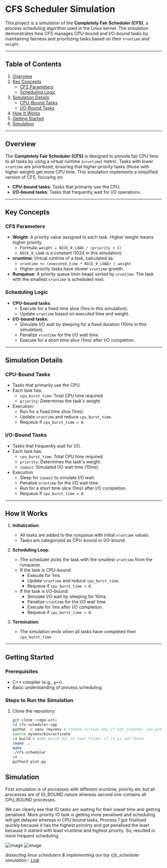 # CFS Scheduler Simulation

This project is a simulation of the **Completely Fair Scheduler (CFS)**, a process scheduling algorithm used in the Linux kernel. The simulation demonstrates how CFS manages CPU-bound and I/O-bound tasks by maintaining fairness and prioritizing tasks based on their `vruntime` and `weight`.

---

## Table of Contents
1. [Overview](#overview)
2. [Key Concepts](#key-concepts)
   - [CFS Parameters](#cfs-parameters)
   - [Scheduling Logic](#scheduling-logic)
3. [Simulation Details](#simulation-details)
   - [CPU-Bound Tasks](#cpu-bound-tasks)
   - [I/O-Bound Tasks](#io-bound-tasks)
4. [How It Works](#how-it-works)
5. [Getting Started](#getting-started)
6. [Simulation](#simulation)

---

## Overview

The **Completely Fair Scheduler (CFS)** is designed to provide fair CPU time to all tasks by using a virtual runtime (`vruntime`) metric. Tasks with lower `vruntime` are prioritized, ensuring that higher-priority tasks (those with higher weight) get more CPU time. This simulation implements a simplified version of CFS, focusing on:

- **CPU-bound tasks**: Tasks that primarily use the CPU.
- **I/O-bound tasks**: Tasks that frequently wait for I/O operations.

---

## Key Concepts

### CFS Parameters
- **Weight**: A priority value assigned to each task. Higher weight means higher priority.
  - Formula: `weight = NICE_0_LOAD / (priority + 1)`
  - `NICE_0_LOAD` is a constant (1024 in this simulation).
- **vruntime**: Virtual runtime of a task, calculated as:
  - `vruntime += (executed_time * NICE_0_LOAD) / weight`
  - Higher-priority tasks have slower `vruntime` growth.
- **Runqueue**: A priority queue (min-heap) sorted by `vruntime`. The task with the smallest `vruntime` is scheduled next.

### Scheduling Logic
- **CPU-bound tasks**:
  - Execute for a fixed time slice (1ms in this simulation).
  - Update `vruntime` based on executed time and weight.
- **I/O-bound tasks**:
  - Simulate I/O wait by sleeping for a fixed duration (10ms in this simulation).
  - Penalize `vruntime` for the I/O wait time.
  - Execute for a short time slice (1ms) after I/O completion.

---

## Simulation Details

### CPU-Bound Tasks
- Tasks that primarily use the CPU.
- Each task has:
  - `cpu_burst_time`: Total CPU time required.
  - `priority`: Determines the task's weight.
- Execution:
  - Run for a fixed time slice (1ms).
  - Update `vruntime` and reduce `cpu_burst_time`.
  - Requeue if `cpu_burst_time > 0`.

### I/O-Bound Tasks
- Tasks that frequently wait for I/O.
- Each task has:
  - `cpu_burst_time`: Total CPU time required.
  - `priority`: Determines the task's weight.
  - `iowait`: Simulated I/O wait time (10ms).
- Execution:
  - Sleep for `iowait` to simulate I/O wait.
  - Penalize `vruntime` for the I/O wait time.
  - Run for a short time slice (1ms) after I/O completion.
  - Requeue if `cpu_burst_time > 0`.

---

## How It Works

1. **Initialization**:
   - All tasks are added to the runqueue with initial `vruntime` values.
   - Tasks are categorized as CPU-bound or I/O-bound.

2. **Scheduling Loop**:
   - The scheduler picks the task with the smallest `vruntime` from the runqueue.
   - If the task is CPU-bound:
     - Execute for 1ms.
     - Update `vruntime` and reduce `cpu_burst_time`.
     - Requeue if `cpu_burst_time > 0`.
   - If the task is I/O-bound:
     - Simulate I/O wait by sleeping for 10ms.
     - Penalize `vruntime` for the I/O wait time.
     - Execute for 1ms after I/O completion.
     - Requeue if `cpu_burst_time > 0`.

3. **Termination**:
   - The simulation ends when all tasks have completed their `cpu_burst_time`.

---

## Getting Started

### Prerequisites
- C++ compiler (e.g., `g++`).
- Basic understanding of process scheduling.

### Steps to Run the Simulation
1. Clone the repository:
   ```bash
   git clone <repo-url>
   cd cfs-scheduler-cpp
   python -m venv /myvenv # create virtual env if not created, use python3 if python not working
   source myvenv/bin/activate
   cd build # make build dir in root folder if it is not there
   cmake ..
   make
   ./cfs-schedular
   cd ..
   python3 plot.py
   ```

## Simulation

First simulation is of processes with different vruntime, priority etc but all processes are of IO_BOUND nature whereas second one contains all CPU_BOUND processes.

We can clearly see that IO tasks are waiting for their iowait time and getting penalised. More priority IO task is getting more penalised and scheduling will get delayed whereas in CPU bound tasks, Process 1 got finalised quickly because it has the highest priroirty and got penalised the least because it started with least vruntime and highest priority. So, resulted in more frequent scheduling.

![image](https://github.com/user-attachments/assets/193d8a9d-fd70-4a32-8a82-d55c0cc1a287)
![image](https://github.com/user-attachments/assets/d5f5367a-0a17-4ac6-9663-1b06e96e9677)


   _dissecting linux schedulers & implementing our toy cfs_scheduler simulation:- [Link](https://singhdevhub.bearblog.dev/dissecting-linux-schedulers-implementing-our-toy-cfs_scheduler-simulation/)_
